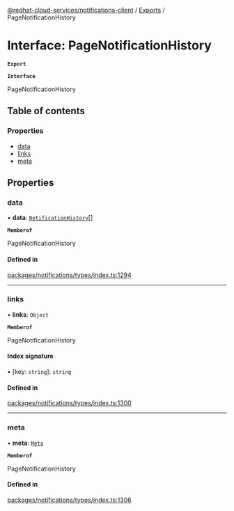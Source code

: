 [@redhat-cloud-services/notifications-client](../README.md) / [Exports](../modules.md) / PageNotificationHistory

# Interface: PageNotificationHistory

**`Export`**

**`Interface`**

PageNotificationHistory

## Table of contents

### Properties

- [data](PageNotificationHistory.md#data)
- [links](PageNotificationHistory.md#links)
- [meta](PageNotificationHistory.md#meta)

## Properties

### data

• **data**: [`NotificationHistory`](NotificationHistory.md)[]

**`Memberof`**

PageNotificationHistory

#### Defined in

[packages/notifications/types/index.ts:1294](https://github.com/RedHatInsights/javascript-clients/blob/master/packages/notifications/types/index.ts#L1294)

___

### links

• **links**: `Object`

**`Memberof`**

PageNotificationHistory

#### Index signature

▪ [key: `string`]: `string`

#### Defined in

[packages/notifications/types/index.ts:1300](https://github.com/RedHatInsights/javascript-clients/blob/master/packages/notifications/types/index.ts#L1300)

___

### meta

• **meta**: [`Meta`](Meta.md)

**`Memberof`**

PageNotificationHistory

#### Defined in

[packages/notifications/types/index.ts:1306](https://github.com/RedHatInsights/javascript-clients/blob/master/packages/notifications/types/index.ts#L1306)
